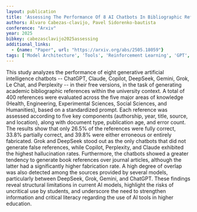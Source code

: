 ```yaml
---
layout: publication
title: 'Assessing The Performance Of 8 AI Chatbots In Bibliographic Reference Retrieval: Grok And Deepseek Outperform Chatgpt, But None Are Fully Accurate'
authors: Álvaro Cabezas-clavijo, Pavel Sidorenko-bautista
conference: "Arxiv"
year: 2025
bibkey: cabezasclavijo2025assessing
additional_links:
  - {name: "Paper", url: "https://arxiv.org/abs/2505.18059"}
tags: ['Model Architecture', 'Tools', 'Reinforcement Learning', 'GPT', 'Prompting']
---
```

This study analyzes the performance of eight generative artificial intelligence chatbots -- ChatGPT, Claude, Copilot, DeepSeek, Gemini, Grok, Le Chat, and Perplexity -- in their free versions, in the task of generating academic bibliographic references within the university context. A total of 400 references were evaluated across the five major areas of knowledge (Health, Engineering, Experimental Sciences, Social Sciences, and Humanities), based on a standardized prompt. Each reference was assessed according to five key components (authorship, year, title, source, and location), along with document type, publication age, and error count. The results show that only 26.5% of the references were fully correct, 33.8% partially correct, and 39.8% were either erroneous or entirely fabricated. Grok and DeepSeek stood out as the only chatbots that did not generate false references, while Copilot, Perplexity, and Claude exhibited the highest hallucination rates. Furthermore, the chatbots showed a greater tendency to generate book references over journal articles, although the latter had a significantly higher fabrication rate. A high degree of overlap was also detected among the sources provided by several models, particularly between DeepSeek, Grok, Gemini, and ChatGPT. These findings reveal structural limitations in current AI models, highlight the risks of uncritical use by students, and underscore the need to strengthen information and critical literacy regarding the use of AI tools in higher education.
